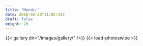 ```yaml
---
title: "Myndir"
date: 2018-02-20T11:02:43Z
draft: false
weight: 20
---
```


<!-- {{< youtube id="9a_BO6aK16k" autoplay="true" >}} -->


{{< gallery dir="/images/gallery/" />}} {{< load-photoswipe >}}
